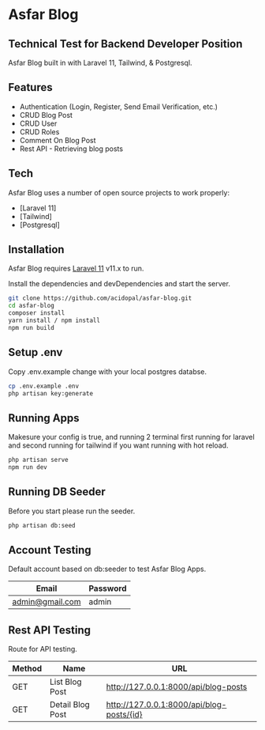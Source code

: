 # Asfar Blog
## Technical Test for Backend Developer Position


Asfar Blog built in with Laravel 11, Tailwind, & Postgresql.

## Features

- Authentication (Login, Register, Send Email Verification, etc.)
- CRUD Blog Post
- CRUD User
- CRUD Roles
- Comment On Blog Post
- Rest API - Retrieving blog posts




## Tech

Asfar Blog uses a number of open source projects to work properly:

- [Laravel 11] 
- [Tailwind] 
- [Postgresql]


## Installation

Asfar Blog requires [Laravel 11](https://laravel.com/docs/11.x) v11.x to run.

Install the dependencies and devDependencies and start the server.

```sh
git clone https://github.com/acidopal/asfar-blog.git
cd asfar-blog
composer install
yarn install / npm install
npm run build
```

## Setup .env

Copy .env.example change with your local postgres databse.

```sh
cp .env.example .env
php artisan key:generate
```

## Running Apps

Makesure your config is true, and running 2 terminal first running for laravel and second running for tailwind if you want running with hot reload.

```sh
php artisan serve
npm run dev
```

## Running DB Seeder

Before you start please run the seeder.

```sh
php artisan db:seed
```

## Account Testing

Default account based on db:seeder to test Asfar Blog Apps.

| Email | Password |
| ------ | ------ |
| admin@gmail.com | admin |


## Rest API Testing

Route for API testing.

| Method | Name | URL |
| ------ | ------ |  ------ |
| GET | List Blog Post | http://127.0.0.1:8000/api/blog-posts |
| GET | Detail Blog Post | http://127.0.0.1:8000/api/blog-posts/{id} |


